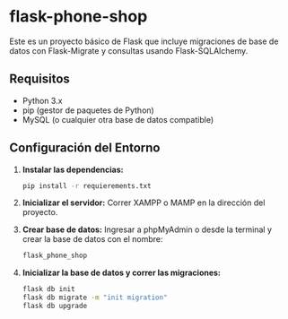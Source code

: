 # flask-phone-shop

Este es un proyecto básico de Flask que incluye migraciones de base de datos con Flask-Migrate y consultas usando Flask-SQLAlchemy.

## Requisitos

- Python 3.x
- pip (gestor de paquetes de Python)
- MySQL (o cualquier otra base de datos compatible)

## Configuración del Entorno

1. **Instalar las dependencias:**
   ```bash
   pip install -r requierements.txt

2. **Inicializar el servidor:**
  Correr XAMPP o MAMP en la dirección del proyecto.

3. **Crear base de datos:**
  Ingresar a phpMyAdmin o desde la terminal y crear la base de datos con el nombre:
   ```bash
   flask_phone_shop

4. **Inicializar la base de datos y correr las migraciones:**
   ```bash
   flask db init
   flask db migrate -m "init migration"
   flask db upgrade 

